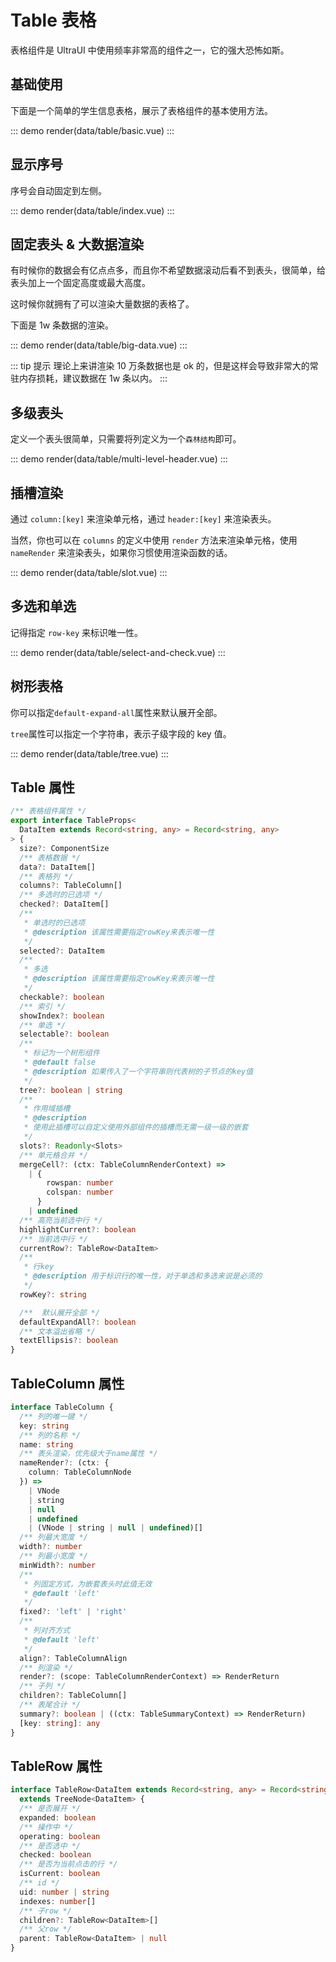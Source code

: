 # Table 表格

表格组件是 UltraUI 中使用频率非常高的组件之一，它的强大恐怖如斯。

## 基础使用

下面是一个简单的学生信息表格，展示了表格组件的基本使用方法。

::: demo
render(data/table/basic.vue)
:::

## 显示序号

序号会自动固定到左侧。

::: demo
render(data/table/index.vue)
:::

## 固定表头 & 大数据渲染

有时候你的数据会有亿点点多，而且你不希望数据滚动后看不到表头，很简单，给表头加上一个固定高度或最大高度。

这时候你就拥有了可以渲染大量数据的表格了。

下面是 1w 条数据的渲染。

::: demo
render(data/table/big-data.vue)
:::

::: tip 提示
理论上来讲渲染 10 万条数据也是 ok 的，但是这样会导致非常大的常驻内存损耗，建议数据在 1w 条以内。
:::

## 多级表头

定义一个表头很简单，只需要将列定义为一个`森林结构`即可。

::: demo
render(data/table/multi-level-header.vue)
:::

## 插槽渲染

通过 `column:[key]` 来渲染单元格，通过 `header:[key]` 来渲染表头。

当然，你也可以在 `columns` 的定义中使用 `render` 方法来渲染单元格，使用 `nameRender` 来渲染表头，如果你习惯使用渲染函数的话。

::: demo
render(data/table/slot.vue)
:::

## 多选和单选

记得指定 `row-key` 来标识唯一性。

::: demo
render(data/table/select-and-check.vue)
:::

## 树形表格

你可以指定`default-expand-all`属性来默认展开全部。

`tree`属性可以指定一个字符串，表示子级字段的 key 值。

::: demo
render(data/table/tree.vue)
:::

## Table 属性

```ts
/** 表格组件属性 */
export interface TableProps<
  DataItem extends Record<string, any> = Record<string, any>
> {
  size?: ComponentSize
  /** 表格数据 */
  data?: DataItem[]
  /** 表格列 */
  columns?: TableColumn[]
  /** 多选时的已选项 */
  checked?: DataItem[]
  /**
   * 单选时的已选项
   * @description 该属性需要指定rowKey来表示唯一性
   */
  selected?: DataItem
  /**
   * 多选
   * @description 该属性需要指定rowKey来表示唯一性
   */
  checkable?: boolean
  /** 索引 */
  showIndex?: boolean
  /** 单选 */
  selectable?: boolean
  /**
   * 标记为一个树形组件
   * @default false
   * @description 如果传入了一个字符串则代表树的子节点的key值
   */
  tree?: boolean | string
  /**
   * 作用域插槽
   * @description
   * 使用此插槽可以自定义使用外部组件的插槽而无需一级一级的嵌套
   */
  slots?: Readonly<Slots>
  /** 单元格合并 */
  mergeCell?: (ctx: TableColumnRenderContext) =>
    | {
        rowspan: number
        colspan: number
      }
    | undefined
  /** 高亮当前选中行 */
  highlightCurrent?: boolean
  /** 当前选中行 */
  currentRow?: TableRow<DataItem>
  /**
   * 行key
   * @description 用于标识行的唯一性，对于单选和多选来说是必须的
   */
  rowKey?: string

  /**  默认展开全部 */
  defaultExpandAll?: boolean
  /** 文本溢出省略 */
  textEllipsis?: boolean
}
```

## TableColumn 属性

```ts
interface TableColumn {
  /** 列的唯一键 */
  key: string
  /** 列的名称 */
  name: string
  /** 表头渲染，优先级大于name属性 */
  nameRender?: (ctx: {
    column: TableColumnNode
  }) =>
    | VNode
    | string
    | null
    | undefined
    | (VNode | string | null | undefined)[]
  /** 列最大宽度 */
  width?: number
  /** 列最小宽度 */
  minWidth?: number
  /**
   * 列固定方式，为嵌套表头时此值无效
   * @default 'left'
   */
  fixed?: 'left' | 'right'
  /**
   * 列对齐方式
   * @default 'left'
   */
  align?: TableColumnAlign
  /** 列渲染 */
  render?: (scope: TableColumnRenderContext) => RenderReturn
  /** 子列 */
  children?: TableColumn[]
  /** 表尾合计 */
  summary?: boolean | ((ctx: TableSummaryContext) => RenderReturn)
  [key: string]: any
}
```

## TableRow 属性

```ts
interface TableRow<DataItem extends Record<string, any> = Record<string, any>>
  extends TreeNode<DataItem> {
  /** 是否展开 */
  expanded: boolean
  /** 操作中 */
  operating: boolean
  /** 是否选中 */
  checked: boolean
  /** 是否为当前点击的行 */
  isCurrent: boolean
  /** id */
  uid: number | string
  indexes: number[]
  /** 子row */
  children?: TableRow<DataItem>[]
  /** 父row */
  parent: TableRow<DataItem> | null
}
```
